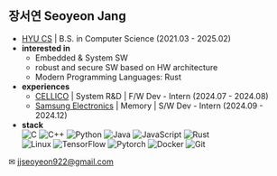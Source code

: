 ## 장서연 Seoyeon Jang
- [HYU CS](http://cs.hanyang.ac.kr/) | B.S. in Computer Science (2021.03 - 2025.02)
- **interested in**
    - Embedded & System SW
    - robust and secure SW based on HW architecture
    - Modern Programming Languages: Rust
- **experiences**
    - [CELLICO](https://www.cellico.com/) | System R&D | F/W Dev - Intern (2024.07 - 2024.08)
    - [Samsung Electronics](https://semiconductor.samsung.com/about-us/business-area/memory/) | Memory | S/W Dev - Intern (2024.09 - 2024.12)
- **stack**  
![C](https://img.shields.io/badge/c-A8B9CC.svg?style=for-the-badge&logo=c&logoColor=white)
![C++](https://img.shields.io/badge/c++-%2300599C.svg?style=for-the-badge&logo=c%2B%2B&logoColor=white)
![Python](https://img.shields.io/badge/python-3670A0?style=for-the-badge&logo=python&logoColor=ffdd54)
![Java](https://img.shields.io/badge/java-%23ED8B00.svg?style=for-the-badge&logo=openjdk&logoColor=white)
![JavaScript](https://img.shields.io/badge/javascript-%23323330.svg?style=for-the-badge&logo=javascript&logoColor=%23F7DF1E)
![Rust](https://img.shields.io/badge/rust-%23000000.svg?style=for-the-badge&logo=rust&logoColor=white)  
![Linux](https://img.shields.io/badge/Linux-FCC624?style=for-the-badge&logo=linux&logoColor=black)
![TensorFlow](https://img.shields.io/badge/TensorFlow-%23FF6F00.svg?style=for-the-badge&logo=TensorFlow&logoColor=white)
![Pytorch](https://img.shields.io/badge/PyTorch-EE4C2C?style=for-the-badge&logo=PyTorch&logoColor=white)
![Docker](https://img.shields.io/badge/docker-%230db7ed.svg?style=for-the-badge&logo=docker&logoColor=white)
![Git](https://img.shields.io/badge/git-%23F05033.svg?style=for-the-badge&logo=git&logoColor=white) 

✉ <jjseoyeon922@gmail.com>
